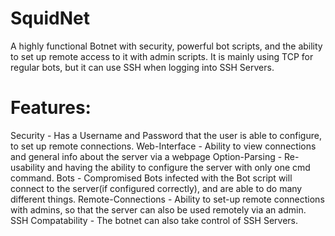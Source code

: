 # SquidNet
A highly functional Botnet with security, powerful bot scripts, and the ability to set up remote access to it with admin scripts. It is mainly using TCP for regular bots, but it can use SSH when logging into SSH Servers.

# Features:

Security - Has a Username and Password that the user is able to configure, to set up remote connections.
Web-Interface - Ability to view connections and general info about the server via a webpage
Option-Parsing - Re-usability and having the ability to configure the server with only one cmd command.
Bots - Compromised Bots infected with the Bot script will connect to the server(if configured correctly), and are able to do many different things.
Remote-Connections - Ability to set-up remote connections with admins, so that the server can also be used remotely via an admin.
SSH Compatability - The botnet can also take control of SSH Servers.
